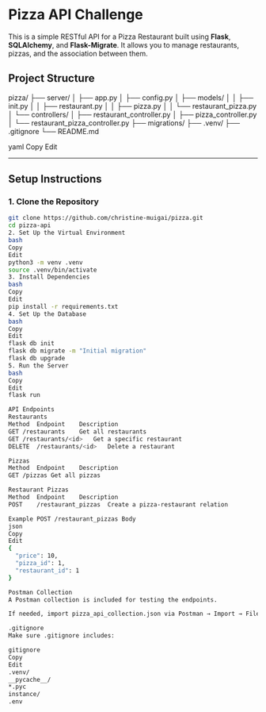 # Pizza API Challenge

This is a simple RESTful API for a Pizza Restaurant built using **Flask**, **SQLAlchemy**, and **Flask-Migrate**. It allows you to manage restaurants, pizzas, and the association between them.

## Project Structure

pizza/
├── server/
│ ├── app.py
│ ├── config.py
│ ├── models/
│ │ ├── init.py
│ │ ├── restaurant.py
│ │ ├── pizza.py
│ │ └── restaurant_pizza.py
│ └── controllers/
│ ├── restaurant_controller.py
│ ├── pizza_controller.py
│ └── restaurant_pizza_controller.py
├── migrations/
├── .venv/
├── .gitignore
└── README.md

yaml
Copy
Edit

---

## Setup Instructions

### 1. Clone the Repository

```bash
git clone https://github.com/christine-muigai/pizza.git
cd pizza-api
2. Set Up the Virtual Environment
bash
Copy
Edit
python3 -m venv .venv
source .venv/bin/activate
3. Install Dependencies
bash
Copy
Edit
pip install -r requirements.txt
4. Set Up the Database
bash
Copy
Edit
flask db init
flask db migrate -m "Initial migration"
flask db upgrade
5. Run the Server
bash
Copy
Edit
flask run

API Endpoints
Restaurants
Method	Endpoint	Description
GET	/restaurants	Get all restaurants
GET	/restaurants/<id>	Get a specific restaurant
DELETE	/restaurants/<id>	Delete a restaurant

Pizzas
Method	Endpoint	Description
GET	/pizzas	Get all pizzas

Restaurant Pizzas
Method	Endpoint	Description
POST	/restaurant_pizzas	Create a pizza-restaurant relation

Example POST /restaurant_pizzas Body
json
Copy
Edit
{
  "price": 10,
  "pizza_id": 1,
  "restaurant_id": 1
}

Postman Collection
A Postman collection is included for testing the endpoints.

If needed, import pizza_api_collection.json via Postman → Import → File.

.gitignore
Make sure .gitignore includes:

gitignore
Copy
Edit
.venv/
__pycache__/
*.pyc
instance/
.env